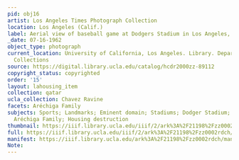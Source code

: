 ```yaml
---
pid: obj16
artist: Los Angeles Times Photograph Collection
location: Los Angeles (Calif.)
label: Aerial view of baseball game at Dodgers Stadium in Los Angeles, 1962
_date: 07-16-1962
object_type: photograph
current_location: University of California, Los Angeles. Library. Department of Special
  Collections
source: https://digital.library.ucla.edu/catalog/hcdr2000zz-89112
copyright_status: copyrighted
order: '15'
layout: lahousing_item
collection: qatar
ucla_collection: Chavez Ravine
facets: Aréchiga Family
subjects: Sports; Landmarks; Eminent domain; Stadiums; Dodger Stadium; Chavez Ravine;
  Aréchiga Family; Housing destruction
thumbnail: https://iiif.library.ucla.edu/iiif/2/ark%3A%2F21198%2Fzz0002rdch/full/250,/0/default.jpg
full: https://iiif.library.ucla.edu/iiif/2/ark%3A%2F21198%2Fzz0002rdch/full/full/0/default.jpg
manifest: https://iiif.library.ucla.edu/ark%3A%2F21198%2Fzz0002rdch/manifest
Note: 
---
```

